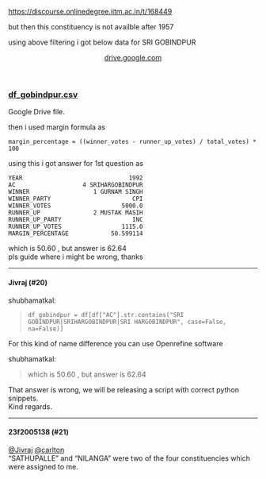 https://discourse.onlinedegree.iitm.ac.in/t/168449

but then this constituency is not availble after 1957</p>
<p>using above filtering i got below data for SRI GOBINDPUR</p><aside class="onebox googledrive" data-onebox-src="https://drive.google.com/file/d/1PHMvoD16Mqino-9SC8uaUtVU3bVuxkD7/view?usp=sharing">
<header class="source">
<a href="https://drive.google.com/file/d/1PHMvoD16Mqino-9SC8uaUtVU3bVuxkD7/view?usp=sharing" rel="noopener nofollow ugc" target="_blank">drive.google.com</a>
</header>
<article class="onebox-body">
<a href="https://drive.google.com/file/d/1PHMvoD16Mqino-9SC8uaUtVU3bVuxkD7/view?usp=sharing" rel="noopener nofollow ugc" target="_blank"><span class="googledocs-onebox-logo g-drive-logo"></span></a>
<h3><a href="https://drive.google.com/file/d/1PHMvoD16Mqino-9SC8uaUtVU3bVuxkD7/view?usp=sharing" rel="noopener nofollow ugc" target="_blank">df_gobindpur.csv</a></h3>
<p>Google Drive file.</p>
</article>
<div class="onebox-metadata">
</div>
<div style="clear: both"></div>
</aside>
<p>then i used margin formula as</p>
<pre><code class="lang-auto">margin_percentage = ((winner_votes - runner_up_votes) / total_votes) * 100
</code></pre>
<p>using this i got answer for 1st question as</p>
<pre><code class="lang-auto">YEAR                              1992
AC                   4 SRIHARGOBINDPUR
WINNER                  1 GURNAM SINGH
WINNER_PARTY                       CPI
WINNER_VOTES                    5000.0
RUNNER_UP               2 MUSTAK MASIH
RUNNER_UP_PARTY                    INC
RUNNER_UP_VOTES                 1115.0
MARGIN_PERCENTAGE            50.599114
</code></pre>
<p>which is 50.60 , but answer is 62.64<br/>
pls guide where i might be wrong, thanks</p><hr>

<h4>Jivraj (#20)</h4>
<aside class="quote group-ds-students" data-post="19" data-topic="168449" data-username="shubhamatkal">
<div class="title">
<div class="quote-controls"></div>
 shubhamatkal:</div>
<blockquote>
<pre><code class="lang-auto">df_gobindpur = df[df["AC"].str.contains("SRI GOBINDPUR|SRIHARGOBINDPUR|SRI HARGOBINDPUR", case=False, na=False)]
</code></pre>
</blockquote>
</aside>
<p>For this kind of name difference you can use Openrefine software</p>
<aside class="quote group-ds-students" data-post="19" data-topic="168449" data-username="shubhamatkal">
<div class="title">
<div class="quote-controls"></div>
 shubhamatkal:</div>
<blockquote>
<p>which is 50.60 , but answer is 62.64</p>
</blockquote>
</aside>
<p>That answer is wrong, we will be releasing a script with correct python snippets.<br/>
Kind regards.</p><hr>

<h4>23f2005138 (#21)</h4>
<p><a class="mention" href="/u/jivraj">@Jivraj</a> <a class="mention" href="/u/carlton">@carlton</a><br/>
“SATHUPALLE” and “NILANGA” were two of the four constituencies which were assigned to me.